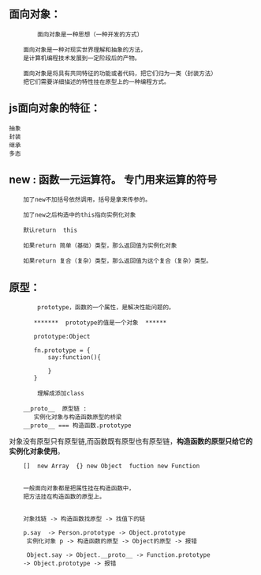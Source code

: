 ##  面向对象：
            面向对象是一种思想（一种开发的方式）

        面向对象是一种对现实世界理解和抽象的方法，
        是计算机编程技术发展到一定阶段后的产物。

        面向对象是将具有共同特征的功能或者代码，把它们归为一类（封装方法）
        把它们需要详细描述的特性挂在原型上的一种编程方式。
        
## js面向对象的特征：
    抽象
    封装
    继承
    多态        
    
## new : 函数一元运算符。 专门用来运算的符号

        加了new不加括号依然调用，括号是拿来传参的。

        加了new之后构造中的this指向实例化对象

        默认return  this

        如果return 简单（基础）类型，那么返回值为实例化对象

        如果return 复合（复杂）类型，那么返回值为这个复合（复杂）类型。

## 原型：
            prototype，函数的一个属性，是解决性能问题的。

           *******  prototype的值是一个对象  ******

           prototype:Object

           fn.prototype = {
               say:function(){

               }
           }

            理解成添加class

        __proto__  原型链 :
           实例化对象与构造函数原型的桥梁
        __proto__ === 构造函数.prototype    
        
对象没有原型只有原型链,而函数既有原型也有原型链，**构造函数的原型只给它的实例化对象使用**。

        []  new Array  {} new Object  fuction new Function


        一般面向对象都是把属性挂在构造函数中，
        把方法挂在构造函数的原型上。


        对象找链 -> 构造函数找原型 -> 找值下的链

        p.say  -> Person.prototype -> Object.prototype   
         实例化对象 p -> 构造函数的原型 -> Object的原型 -> 报错
        
         Object.say -> Object.__proto__ -> Function.prototype
        -> Object.prototype -> 报错